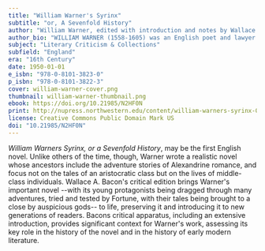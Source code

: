 ```yaml
---
title: "William Warner's Syrinx"
subtitle: "or, A Sevenfold History"
author: "William Warner, edited with introduction and notes by Wallace A. Bacon"
author_bio: "WILLIAM WARNER (1558-1605) was an English poet and lawyer. WALLACE A. BACON (1914-2001) earned his Ph.D. at the University of Michigan and an LL.D. from Emerson College. He taught early modern theater at Northwestern University for many years and founded what is now the Department of Performance Studies."
subject: "Literary Criticism & Collections"
subfield: "England"
era: "16th Century"
date: 1950-01-01
e_isbn: "978-0-8101-3823-0"
p_isbn: "978-0-8101-3822-3"
cover: william-warner-cover.png
thumbnail: william-warner-thumbnail.png
ebook: https://doi.org/10.21985/N2HF0N
print: http://nupress.northwestern.edu/content/william-warners-syrinx-0
license: Creative Commons Public Domain Mark US
doi: "10.21985/N2HF0N"
---
```

_William Warners Syrinx, or a Sevenfold History_, may be the first English novel. Unlike others of the time, though, Warner wrote a realistic novel whose ancestors include the adventure stories of Alexandrine romance, and focus not on the tales of an aristocratic class but on the lives of middle-class individuals. Wallace A. Bacon's critical edition brings Warner's important novel --with its young protagonists being dragged through many adventures, tried and tested by Fortune, with their tales being brought to a close by auspicious gods-- to life, preserving it and introducing it to new generations of readers. Bacons critical apparatus, including an extensive introduction, provides significant context for Warner's work, assessing its key role in the history of the novel and in the history of early modern literature.
